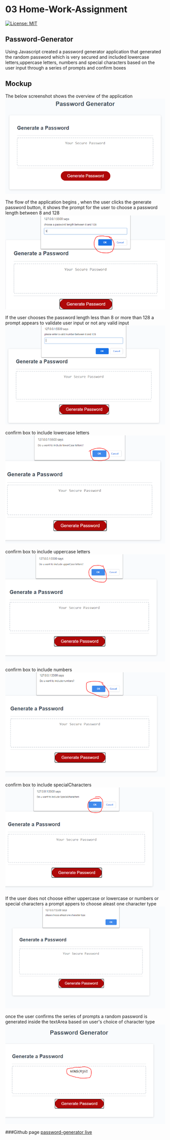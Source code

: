 # 03 Home-Work-Assignment
[![License: MIT](https://img.shields.io/badge/License-MIT-yellow.svg)](https://opensource.org/licenses/MIT)
## Password-Generator
Using Javascript created a password generator application
that generated the random password which is very secured
and included lowercase letters,uppercase letters, numbers
and special characters based on the user input through a series 
of prompts and confirm boxes

## Mockup
The below screenshot shows the overview of the application
![demo](Assets/03-javascript-homework-demo.png)

The flow of the application begins , when the user clicks the generate password button,
it shows the prompt for the user to choose a password length  between 8 and 128
![prompt1](Assets/prompt1.PNG)

If the user chooses the password length less than 8 or more than 128 a prompt appears to validate user input
or not any valid input
![validation1](Assets/validation1.PNG)

confirm box to include lowercase letters
![confirmlower](Assets/confirmlow.PNG)

confirm box to include uppercase letters
![confirmupper](Assets/confirmupper.PNG)

confirm box to include numbers
![confirmnumber](Assets/confirmnumber.PNG)

confirm box to include specialCharacters
![confirmspecial](Assets/confirmspecial.PNG)

If the user does not choose either uppercase or lowercase or numbers or special characters
a prompt appers to choose aleast one character type
![validation2](Assets/validation2.PNG)

once the user confirms the series of prompts a random password is generated inside the textArea based on 
user's choice of character type
![generatedpassword](Assets/generatedpassword.PNG)

###Github page 
[password-generator live](https://selvivini.github.io/password-generator/)
